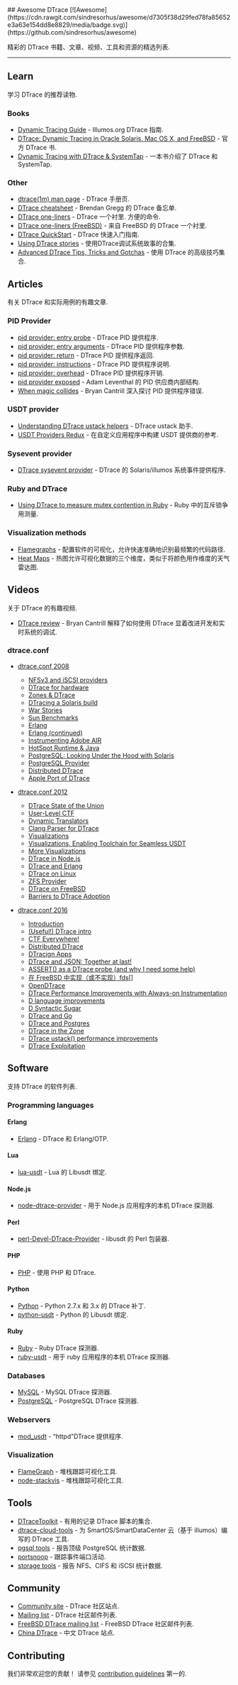 <div class="github-widget" data-repo="xen0l/awesome-dtrace"></div>
## Awesome DTrace [![Awesome](https://cdn.rawgit.com/sindresorhus/awesome/d7305f38d29fed78fa85652e3a63e154dd8e8829/media/badge.svg)](https://github.com/sindresorhus/awesome)

精彩的 DTrace 书籍、文章、视频、工具和资源的精选列表.



- - -

## Learn

学习 DTrace 的推荐读物.

### Books

- [Dynamic Tracing Guide](http://dtrace.org/guide/preface.html) - Illumos.org DTrace 指南.
- [DTrace: Dynamic Tracing in Oracle Solaris, Mac OS X, and FreeBSD](http://www.dtracebook.com/index.php/Main_Page) - 官方 DTrace 书.
- [Dynamic Tracing with DTrace & SystemTap](http://myaut.github.io/dtrace-stap-book/) - 一本书介绍了 DTrace 和 SystemTap.

### Other

- [dtrace(1m) man page](https://illumos.org/man/1m/dtrace) - DTrace 手册页.
- [DTrace cheatsheet](http://www.brendangregg.com/DTrace/DTrace-cheatsheet.pdf) - Brendan Gregg 的 DTrace 备忘单.
- [DTrace one-liners](http://www.brendangregg.com/DTrace/dtrace_oneliners.txt)  - DTrace 一个衬里. 方便的命令.
- [DTrace one-liners (FreeBSD)](https://wiki.freebsd.org/DTrace/One-Liners) - 来自 FreeBSD 的 DTrace 一个衬里.
- [DTrace QuickStart](http://www.tablespace.net/quicksheet/dtrace-quickstart.html) - DTrace 快速入门指南.
- [Using DTrace stories](https://github.com/NanXiao/using-dtrace-stories) - 使用DTrace调试系统故事的合集.
- [Advanced DTrace Tips, Tricks and Gotchas](http://dtrace.org/resources/bmc/dtrace_tips.pdf) - 使用 DTrace 的高级技巧集合.

## Articles

有关 DTrace 和实际用例的有趣文章.

### PID Provider

- [pid provider: entry probe](http://dtrace.org/blogs/brendan/2011/02/09/dtrace-pid-provider/) - DTrace PID 提供程序.
- [pid provider: entry arguments](http://dtrace.org/blogs/brendan/2011/02/11/dtrace-pid-provider-arguments/) - DTrace PID 提供程序参数.
- [pid provider: return](http://dtrace.org/blogs/brendan/2011/02/14/dtrace-pid-provider-return/) - DTrace PID 提供程序返回.
- [pid provider: instructions](http://dtrace.org/blogs/brendan/2011/02/16/dtrace-pid-provider-instructions/) - DTrace PID 提供程序说明.
- [pid provider: overhead](http://dtrace.org/blogs/brendan/2011/02/18/dtrace-pid-provider-overhead/) - DTrace PID 提供程序开销.
- [pid provider exposed](http://dtrace.org/blogs/ahl/2005/03/01/pid-provider-exposed/) - Adam Leventhal 的 PID 供应商内部结构.
- [When magic collides](http://dtrace.org/blogs/bmc/2011/03/09/when-magic-collides/) - Bryan Cantrill 深入探讨 PID 提供程序错误.

### USDT provider

- [Understanding DTrace ustack helpers](http://dtrace.org/blogs/dap/2013/11/20/understanding-dtrace-ustack-helpers/) - DTrace ustack 助手.
- [USDT Providers Redux](http://dtrace.org/blogs/dap/2011/12/13/usdt-providers-redux/) - 在自定义应用程序中构建 USDT 提供商的参考.

### Sysevent provider

- [DTrace sysevent provider](https://blogs.oracle.com/eschrock/entry/dtrace_sysevent_provider) - DTrace 的 Solaris/illumos 系统事件提供程序.

### Ruby and DTrace

- [Using DTrace to measure mutex contention in Ruby](https://vaneyckt.io/posts/using_dtrace_to_measure_mutex_contention_in_ruby/) - Ruby 中的互斥锁争用测量.

### Visualization methods

- [Flamegraphs](http://www.brendangregg.com/flamegraphs.html) - 配置软件的可视化，允许快速准确地识别最频繁的代码路径.
- [Heat Maps](http://brendangregg.com/heatmaps.html) - 热图允许可视化数据的三个维度，类似于将颜色用作维度的天气雷达图.

## Videos

关于 DTrace 的有趣视频.

- [DTrace review](https://www.youtube.com/watch?v=TgmA48fILq8) - Bryan Cantrill 解释了如何使用 DTrace 显着改进开发和实时系统的调试.

### dtrace.conf

- [dtrace.conf 2008](https://youtu.be/RvyP61WeFdM?list=PL8516982CBF9FADCC)
    - [NFSv3 and iSCSI providers](https://www.youtube.com/watch?v=sgBCz7bXkSo&index=4&list=PL8516982CBF9FADCC)
    - [DTrace for hardware](https://www.youtube.com/watch?v=1Bc2Dz8aS6s&list=PL8516982CBF9FADCC&index=5)
    - [Zones & DTrace](https://www.youtube.com/watch?v=D8_onK0pSvA&index=8&list=PL8516982CBF9FADCC)
    - [DTracing a Solaris build](https://www.youtube.com/watch?v=e55iXXYj-74&index=10&list=PL8516982CBF9FADCC)
    - [War Stories](https://www.youtube.com/watch?v=yR39YqVXQOM&index=11&list=PL8516982CBF9FADCC)
    - [Sun Benchmarks](https://www.youtube.com/watch?v=uK0DjEXo99w&list=PL8516982CBF9FADCC&index=12)
    - [Erlang](https://www.youtube.com/watch?v=PXIGE5GFAkE&index=13&list=PL8516982CBF9FADCC)
    - [Erlang (continued)](https://www.youtube.com/watch?v=YTNiCv9Za2Y&index=14&list=PL8516982CBF9FADCC)
    - [Instrumenting Adobe AIR](https://www.youtube.com/watch?v=4astU1_X5xM&index=15&list=PL8516982CBF9FADCC)
    - [HotSpot Runtime & Java](https://www.youtube.com/watch?v=8kdJDHqiByI&list=PL8516982CBF9FADCC&index=16)
    - [PostgreSQL: Looking Under the Hood with Solaris](https://www.youtube.com/watch?v=p5NKcxDny_4&list=PL8516982CBF9FADCC&index=17)
    - [PostgreSQL Provider](https://www.youtube.com/watch?v=SJykRURWgeU&list=PL8516982CBF9FADCC&index=18)
    - [Distributed DTrace](https://www.youtube.com/watch?v=oYK1kgFwxk4&index=19&list=PL8516982CBF9FADCC)
    - [Apple Port of DTrace](https://www.youtube.com/watch?v=OKSuox4eFrk&list=PL8516982CBF9FADCC&index=21)

- [dtrace.conf 2012](https://www.youtube.com/watch?v=l_7v7Fn7uMQ&list=PL973D48F273EB0360)
    - [DTrace State of the Union](https://www.youtube.com/watch?v=l_7v7Fn7uMQ&list=PL973D48F273EB0360)
    - [User-Level CTF](https://www.youtube.com/watch?v=0QF04ivO_WE&list=PL973D48F273EB0360&index=3)
    - [Dynamic Translators](https://www.youtube.com/watch?v=CqLcj0lVnp4&index=4&list=PL973D48F273EB0360)
    - [Clang Parser for DTrace](https://www.youtube.com/watch?v=6NqV_Uj8Ba4&index=7&list=PL973D48F273EB0360)
    - [Visualizations](https://www.youtube.com/watch?v=XD5hdaWnQM4&index=8&list=PL973D48F273EB0360)
    - [Visualizations, Enabling Toolchain for Seamless USDT](https://www.youtube.com/watch?v=3Sqa8mmtnMM&index=9&list=PL973D48F273EB0360)
    - [More Visualizations](https://www.youtube.com/watch?v=-B6u6wY3Iro&index=10&list=PL973D48F273EB0360)
    - [DTrace in Node.js](https://www.youtube.com/watch?v=0ZMvSh7lUdM&list=PL973D48F273EB0360&index=11)
    - [DTrace and Erlang](https://www.youtube.com/watch?v=4Si-7nAic2c&list=PL973D48F273EB0360&index=12)
    - [DTrace on Linux](https://www.youtube.com/watch?v=NElog3MvUC8&list=PL973D48F273EB0360&index=13)
    - [ZFS Provider](https://www.youtube.com/watch?v=m_V7yrrn49Y&index=14&list=PL973D48F273EB0360)
    - [DTrace on FreeBSD](https://www.youtube.com/watch?v=s5PpSiPfSNI&index=15&list=PL973D48F273EB0360)
    - [Barriers to DTrace Adoption](https://www.youtube.com/watch?v=P95LHZ-WOWw&index=16&list=PL973D48F273EB0360)

- [dtrace.conf 2016](https://www.joyent.com/about/events/2016/dtrace-conf)
    - [Introduction](https://player.vimeo.com/video/173346406)
    - [(Useful!) DTrace intro](https://player.vimeo.com/video/173346405)
    - [CTF Everywhere!](https://player.vimeo.com/video/173346404)
    - [Distributed DTrace](https://player.vimeo.com/video/173346403)
    - [DTracign Apps](https://player.vimeo.com/video/173346402)
    - [DTrace and JSON: Together at last!](https://player.vimeo.com/video/173346401)
    - [ASSERT() as a DTrace probe (and why I need some help)](https://player.vimeo.com/video/173346400)
    - [在 FreeBSD 中实现（或不实现）fds[]](https://player.vimeo.com/video/173346399)
    - [OpenDTrace](https://player.vimeo.com/video/173346398)
    - [DTrace Performance Improvements with Always-on Instrumentation](https://player.vimeo.com/video/173300658)
    - [D language improvements](https://player.vimeo.com/video/173300657)
    - [D Syntactic Sugar](https://player.vimeo.com/video/173300656)
    - [DTrace and Go](https://player.vimeo.com/video/173300655)
    - [DTrace and Postgres](https://player.vimeo.com/video/173300654)
    - [DTrace in the Zone](https://player.vimeo.com/video/173300653)
    - [DTrace ustack() performance improvements](https://player.vimeo.com/video/173300651)
    - [DTrace Exploitation](https://player.vimeo.com/video/173300650)

## Software

支持 DTrace 的软件列表.

### Programming languages

#### Erlang

- [Erlang](http://erlang.org/doc/apps/runtime_tools/DTRACE.html) - DTrace 和 Erlang/OTP.

#### Lua

- [lua-usdt](https://github.com/chrisa/lua-usdt) - Lua 的 Libusdt 绑定.

#### Node.js

- [node-dtrace-provider](https://github.com/chrisa/node-dtrace-provider) - 用于 Node.js 应用程序的本机 DTrace 探测器.

#### Perl

- [perl-Devel-DTrace-Provider](https://github.com/chrisa/perl-Devel-DTrace-Provider) - libusdt 的 Perl 包装器.

#### PHP

- [PHP](https://secure.php.net/manual/en/features.dtrace.dtrace.php) - 使用 PHP 和 DTrace.

#### Python

- [Python](https://www.jcea.es/artic/python_dtrace.htm) - Python 2.7.x 和 3.x 的 DTrace 补丁.
- [python-usdt](https://github.com/nshalman/python-usdt) - Python 的 Libusdt 绑定.

#### Ruby

- [Ruby](http://ruby-doc.org/core-2.3.1/doc/dtrace_probes_rdoc.html) - Ruby DTrace 探测器.
- [ruby-usdt](https://github.com/kevinykchan/ruby-usdt) - 用于 ruby​​ 应用程序的本机 DTrace 探测器.

### Databases

- [MySQL](https://dev.mysql.com/doc/refman/5.7/en/dba-dtrace-mysqld-ref.html) - MySQL DTrace 探测器.
- [PostgreSQL](https://www.postgresql.org/docs/current/static/dynamic-trace.html) - PostgreSQL DTrace 探测器.

### Webservers

- [mod_usdt](https://github.com/davepacheco/mod_usdt) - “httpd”DTrace 提供程序.

### Visualization

- [FlameGraph](https://github.com/brendangregg/FlameGraph) - 堆栈跟踪可视化工具.
- [node-stackvis](https://github.com/joyent/node-stackvis) - 堆栈跟踪可视化工具.

## Tools

- [DTraceToolkit](http://www.brendangregg.com/dtracetoolkit.html) - 有用的记录 DTrace 脚本的集合.
- [dtrace-cloud-tools](https://github.com/brendangregg/dtrace-cloud-tools) - 为 SmartOS/SmartDataCenter 云（基于 illumos）编写的 DTrace 工具.
- [pgsql tools](https://github.com/joyent/pgsqlstat) - 报告顶级 PostgreSQL 统计数据.
- [portsnoop](https://github.com/davepacheco/portsnoop) - 跟踪事件端口活动.
- [storage tools](https://github.com/richardelling/tools) - 报告 NFS、CIFS 和 iSCSI 统计数据.

## Community

- [Community site](http://dtrace.org) - DTrace 社区站点.
- [Mailing list](http://dtrace.org/blogs/mailing-list/) - DTrace 社区邮件列表.
- [FreeBSD DTrace mailing list](https://lists.freebsd.org/mailman/listinfo/freebsd-dtrace) - FreeBSD DTrace 社区邮件列表.
- [China DTrace](http://chinadtrace.org/) - 中文 DTrace 站点.

## Contributing

我们非常欢迎您的贡献！ 请参见 [contribution guidelines](https://github.com/xen0l/awesome-dtrace/blob/master/CONTRIBUTING.md) 第一的.
